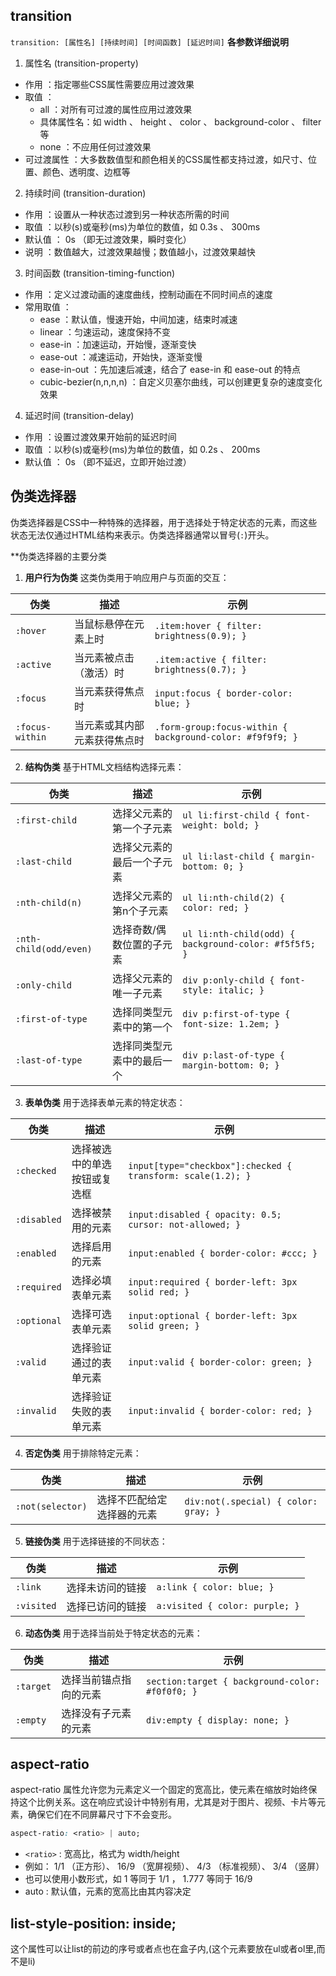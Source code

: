 ## transition
`transition: [属性名] [持续时间] [时间函数] [延迟时间]`
**各参数详细说明**

1. 属性名 (transition-property)
- 作用 ：指定哪些CSS属性需要应用过渡效果
- 取值 ：
  - all ：对所有可过渡的属性应用过渡效果
  - 具体属性名：如 width 、 height 、 color 、 background-color 、 filter 等
  - none ：不应用任何过渡效果
- 可过渡属性 ：大多数数值型和颜色相关的CSS属性都支持过渡，如尺寸、位置、颜色、透明度、边框等

2. 持续时间 (transition-duration)
- 作用 ：设置从一种状态过渡到另一种状态所需的时间
- 取值 ：以秒(s)或毫秒(ms)为单位的数值，如 0.3s 、 300ms
- 默认值 ： 0s （即无过渡效果，瞬时变化）
- 说明 ：数值越大，过渡效果越慢；数值越小，过渡效果越快 

3. 时间函数 (transition-timing-function)
- 作用 ：定义过渡动画的速度曲线，控制动画在不同时间点的速度
- 常用取值 ：
  - ease ：默认值，慢速开始，中间加速，结束时减速
  - linear ：匀速运动，速度保持不变
  - ease-in ：加速运动，开始慢，逐渐变快
  - ease-out ：减速运动，开始快，逐渐变慢
  - ease-in-out ：先加速后减速，结合了 ease-in 和 ease-out 的特点
  - cubic-bezier(n,n,n,n) ：自定义贝塞尔曲线，可以创建更复杂的速度变化效果 
  
4. 延迟时间 (transition-delay)
- 作用 ：设置过渡效果开始前的延迟时间
- 取值 ：以秒(s)或毫秒(ms)为单位的数值，如 0.2s 、 200ms
- 默认值 ： 0s （即不延迟，立即开始过渡）
## 伪类选择器
伪类选择器是CSS中一种特殊的选择器，用于选择处于特定状态的元素，而这些状态无法仅通过HTML结构来表示。伪类选择器通常以冒号(`:`)开头。

**伪类选择器的主要分类

1. **用户行为伪类**
这类伪类用于响应用户与页面的交互：

| 伪类              | 描述             | 示例                                                        |
| --------------- | -------------- | --------------------------------------------------------- |
| `:hover`        | 当鼠标悬停在元素上时     | `.item:hover { filter: brightness(0.9); }`                |
| `:active`       | 当元素被点击（激活）时    | `.item:active { filter: brightness(0.7); }`               |
| `:focus`        | 当元素获得焦点时       | `input:focus { border-color: blue; }`                     |
| `:focus-within` | 当元素或其内部元素获得焦点时 | `.form-group:focus-within { background-color: #f9f9f9; }` |

 2. **结构伪类**
基于HTML文档结构选择元素：

| 伪类 | 描述 | 示例 |
|------|------|------|
| `:first-child` | 选择父元素的第一个子元素 | `ul li:first-child { font-weight: bold; }` |
| `:last-child` | 选择父元素的最后一个子元素 | `ul li:last-child { margin-bottom: 0; }` |
| `:nth-child(n)` | 选择父元素的第n个子元素 | `ul li:nth-child(2) { color: red; }` |
| `:nth-child(odd/even)` | 选择奇数/偶数位置的子元素 | `ul li:nth-child(odd) { background-color: #f5f5f5; }` |
| `:only-child` | 选择父元素的唯一子元素 | `div p:only-child { font-style: italic; }` |
| `:first-of-type` | 选择同类型元素中的第一个 | `div p:first-of-type { font-size: 1.2em; }` |
| `:last-of-type` | 选择同类型元素中的最后一个 | `div p:last-of-type { margin-bottom: 0; }` |

 3. **表单伪类**
用于选择表单元素的特定状态：

| 伪类 | 描述 | 示例 |
|------|------|------|
| `:checked` | 选择被选中的单选按钮或复选框 | `input[type="checkbox"]:checked { transform: scale(1.2); }` |
| `:disabled` | 选择被禁用的元素 | `input:disabled { opacity: 0.5; cursor: not-allowed; }` |
| `:enabled` | 选择启用的元素 | `input:enabled { border-color: #ccc; }` |
| `:required` | 选择必填表单元素 | `input:required { border-left: 3px solid red; }` |
| `:optional` | 选择可选表单元素 | `input:optional { border-left: 3px solid green; }` |
| `:valid` | 选择验证通过的表单元素 | `input:valid { border-color: green; }` |
| `:invalid` | 选择验证失败的表单元素 | `input:invalid { border-color: red; }` |

4. **否定伪类**
用于排除特定元素：

| 伪类 | 描述 | 示例 |
|------|------|------|
| `:not(selector)` | 选择不匹配给定选择器的元素 | `div:not(.special) { color: gray; }` |

5. **链接伪类**
用于选择链接的不同状态：

| 伪类 | 描述 | 示例 |
|------|------|------|
| `:link` | 选择未访问的链接 | `a:link { color: blue; }` |
| `:visited` | 选择已访问的链接 | `a:visited { color: purple; }` |

6. **动态伪类**
用于选择当前处于特定状态的元素：

| 伪类 | 描述 | 示例 |
|------|------|------|
| `:target` | 选择当前锚点指向的元素 | `section:target { background-color: #f0f0f0; }` |
| `:empty` | 选择没有子元素的元素 | `div:empty { display: none; }` |
## aspect-ratio
aspect-ratio 属性允许您为元素定义一个固定的宽高比，使元素在缩放时始终保持这个比例关系。这在响应式设计中特别有用，尤其是对于图片、视频、卡片等元素，确保它们在不同屏幕尺寸下不会变形。
```css
aspect-ratio: <ratio> | auto;
```
- `<ratio>` : 宽高比，格式为 width/height
- 例如： 1/1 （正方形）、 16/9 （宽屏视频）、 4/3 （标准视频）、 3/4 （竖屏）
- 也可以使用小数形式，如 1 等同于 1/1 ， 1.777 等同于 16/9
- auto : 默认值，元素的宽高比由其内容决定
## list-style-position: inside;
这个属性可以让list的前边的序号或者点也在盒子内,(这个元素要放在ul或者ol里,而不是li)